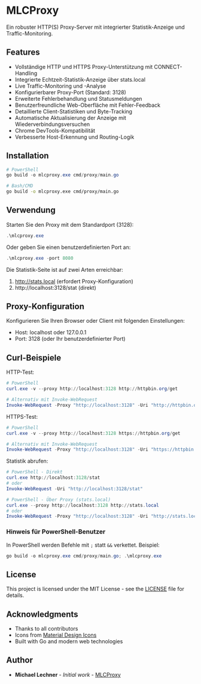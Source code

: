 # MLCProxy

Ein robuster HTTP(S) Proxy-Server mit integrierter Statistik-Anzeige und Traffic-Monitoring.

## Features

- Vollständige HTTP und HTTPS Proxy-Unterstützung mit CONNECT-Handling
- Integrierte Echtzeit-Statistik-Anzeige über stats.local
- Live Traffic-Monitoring und -Analyse
- Konfigurierbarer Proxy-Port (Standard: 3128)
- Erweiterte Fehlerbehandlung und Statusmeldungen
- Benutzerfreundliche Web-Oberfläche mit Fehler-Feedback
- Detaillierte Client-Statistiken und Byte-Tracking
- Automatische Aktualisierung der Anzeige mit Wiederverbindungsversuchen
- Chrome DevTools-Kompatibilität
- Verbesserte Host-Erkennung und Routing-Logik

## Installation

```powershell
# PowerShell
go build -o mlcproxy.exe cmd/proxy/main.go
```

```bash
# Bash/CMD
go build -o mlcproxy.exe cmd/proxy/main.go
```

## Verwendung

Starten Sie den Proxy mit dem Standardport (3128):
```powershell
.\mlcproxy.exe
```

Oder geben Sie einen benutzerdefinierten Port an:
```powershell
.\mlcproxy.exe -port 8080
```

Die Statistik-Seite ist auf zwei Arten erreichbar:
1. http://stats.local (erfordert Proxy-Konfiguration)
2. http://localhost:3128/stat (direkt)

## Proxy-Konfiguration

Konfigurieren Sie Ihren Browser oder Client mit folgenden Einstellungen:
- Host: localhost oder 127.0.0.1
- Port: 3128 (oder Ihr benutzerdefinierter Port)

## Curl-Beispiele

HTTP-Test:
```powershell
# PowerShell
curl.exe -v --proxy http://localhost:3128 http://httpbin.org/get

# Alternativ mit Invoke-WebRequest
Invoke-WebRequest -Proxy "http://localhost:3128" -Uri "http://httpbin.org/get" -Verbose
```

HTTPS-Test:
```powershell
# PowerShell
curl.exe -v --proxy http://localhost:3128 https://httpbin.org/get

# Alternativ mit Invoke-WebRequest
Invoke-WebRequest -Proxy "http://localhost:3128" -Uri "https://httpbin.org/get" -Verbose
```

Statistik abrufen:
```powershell
# PowerShell - Direkt
curl.exe http://localhost:3128/stat
# oder
Invoke-WebRequest -Uri "http://localhost:3128/stat"

# PowerShell - Über Proxy (stats.local)
curl.exe --proxy http://localhost:3128 http://stats.local
# oder
Invoke-WebRequest -Proxy "http://localhost:3128" -Uri "http://stats.local"
```

### Hinweis für PowerShell-Benutzer
In PowerShell werden Befehle mit `;` statt `&&` verkettet. Beispiel:
```powershell
go build -o mlcproxy.exe cmd/proxy/main.go; .\mlcproxy.exe
```

## License

This project is licensed under the MIT License - see the [LICENSE](LICENSE) file for details.

## Acknowledgments

- Thanks to all contributors
- Icons from [Material Design Icons](https://material.io/icons/)
- Built with Go and modern web technologies

## Author

- **Michael Lechner** - *Initial work* - [MLCProxy](https://github.com/yourusername/mlcproxy)
